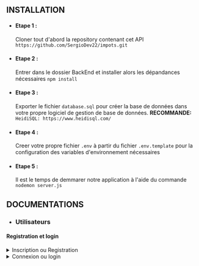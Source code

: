 ## INSTALLATION

- #### Etape 1 :

  Cloner tout d'abord la repository contenant cet API
  `https://github.com/SergioDev22/impots.git`

- #### Etape 2 :

  Entrer dans le dossier BackEnd et installer alors les dépandances nécessaires
  `npm install`

- #### Etape 3 :

  Exporter le fichier `database.sql` pour créer la base de données dans votre propre logiciel de gestion de base de données.
  **RECOMMANDE:** `HeidiSQL: https://www.heidisql.com/`

- #### Etape 4 :

  Creer votre propre fichier `.env` à partir du fichier `.env.template` pour la configuration des variables d'environnement nécessaires

- #### Etape 5 :
  Il est le temps de demmarer notre application à l'aide du commande `nodemon server.js`

## DOCUMENTATIONS

- ### Utilisateurs

#### Registration et login

<details>
<summary>Inscription ou Registration</summary>

- <details>
  <summary>Request</summary>

  **NB** : Pour prendre en compte le PDC de l'utilsateur,
  Il faut envoyer les données en `multipart/form-data`
  avec le champ de la photo nommé "pdc"

  ```http
  POST <host>:<port>/api/user/subscribe
  formdata(
    "nom": string | required,
    "prenom": string | required,
    "cin": string | required,
    "adresse": string | NOT required,
    "username": string | required,
    "password": string | required,
    phone : string | required
    "pdc": file | NOT required,
  )
  ```

  Sinon, Envoyer tout simplement les données en `json`

  ```http
  POST <host>:<port>/api/v1/user/register
  {
    "nom": string | required,
    "prenom": string | required,
    "cin": string | required,
    "adresse": string | NOT required,
    "username": string | required,
    "password": string | required,
    phone : string | required
  }
  ```

  </details>

- <details>
    <summary>Response (200)</summary>

  ```json
    {
        "message": "User registered successfully!",
        "data": {
            "id": <id>,
            "nom": <nom de l'utilisateur> ,
            "prenom": <prénom de l'utilisateur>,
            "cin": <numero cin de l'utilisateur>,
            "phone": <numero de téléphone de l'utilisateur>,
            "adresse": <adresse de l'utilisateur>,
            "pdcUrl": <Url de pdc de l'utilisateur>,
            "token": <token>
        }
    }
  ```

    </details>

  </details>

<details>
<summary>Connexion ou login </summary>

- <details>
  <summary>Request</summary>

  ```http
  POST <host>:<port>/api/user/login
  {
    "username": string | required,
    "password": string | required,
  }
  ```

  </details>

- <details>
    <summary>Response (200)</summary>

  ```json
    {

        "message": "User logged in successfully!",
        "data": {
            "id": <id>,
            "nom": <nom de l'utilisateur> ,
            "prenom": <prénom de l'utilisateur>,
            "cin": <numero cin de l'utilisateur>,
            "phone": <numero de téléphone de l'utilisateur>,
            "adresse": <adresse de l'utilisateur>,
            "pdcUrl": <Url de pdc de l'utilisateur>,
            "token": <token>
        }
    }
  ```

    </details>

  </details>
